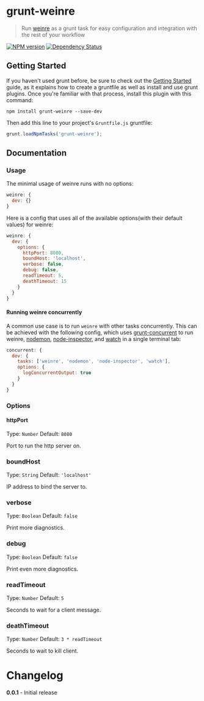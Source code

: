 # grunt-weinre
> Run [weinre](http://people.apache.org/~pmuellr/weinre/) as a grunt task for easy configuration and integration with the rest of your workflow

[![NPM version](https://badge.fury.io/js/grunt-weinre.png)](http://badge.fury.io/js/grunt-weinre) [![Dependency Status](https://gemnasium.com/ChrisWren/grunt-weinre.png)](https://gemnasium.com/ChrisWren/grunt-weinre)

## Getting Started
If you haven't used grunt before, be sure to check out the [Getting Started](http://gruntjs.com/getting-started) guide, as it explains how to create a gruntfile as well as install and use grunt plugins. Once you're familiar with that process, install this plugin with this command:
```shell
npm install grunt-weinre --save-dev
```

Then add this line to your project's `Gruntfile.js` gruntfile:

```javascript
grunt.loadNpmTasks('grunt-weinre');
```

## Documentation

### Usage
The minimal usage of weinre runs with no options:
```js
weinre: {
  dev: {}
}
```

Here is a config that uses all of the available options(with their default values) for weinre:

```js
weinre: {
  dev: {
    options: {
      httpPort: 8080,
      boundHost: 'localhost',
      verbose: false,
      debug: false,
      readTimeout: 5,
      deathTimeout: 15
    }
  }
}
```

#### Running weinre concurrently
A common use case is to run `weinre` with other tasks concurrently. This can be achieved with the following config, which uses [grunt-concurrent](https://github.com/sindresorhus/grunt-concurrent) to run weinre, [nodemon](https://github.com/ChrisWren/grunt-nodemon), [node-inspector](https://github.com/ChrisWren/grunt-node-inspector), and [watch](https://github.com/gruntjs/grunt-contrib-watch) in a single terminal tab:
```js
concurrent: {
  dev: {
    tasks: ['weinre', 'nodemon', 'node-inspector', 'watch'],
    options: {
      logConcurrentOutput: true
    }
  }
}
```
### Options

#### httpPort
Type: `Number` Default: `8080`

Port to run the http server on.

### boundHost 
Type: `String` Default: `'localhost'`

IP address to bind the server to.

### verbose
Type: `Boolean` Default: `false`

Print more diagnostics.

### debug
Type: `Boolean` Default: `false`

Print even more diagnostics.

### readTimeout
Type: `Number` Default: `5`

Seconds to wait for a client message.

### deathTimeout
Type: `Number` Default: `3 * readTimeout`

Seconds to wait to kill client.

# Changelog

**0.0.1** - Initial release
